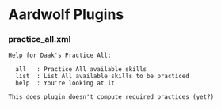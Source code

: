 # Aardwolf Plugins

### practice_all.xml
```
Help for Daak's Practice All:

  all   : Practice All available skills
  list  : List All available skills to be practiced
  help  : You're looking at it

This does plugin doesn't compute required practices (yet?)
```
